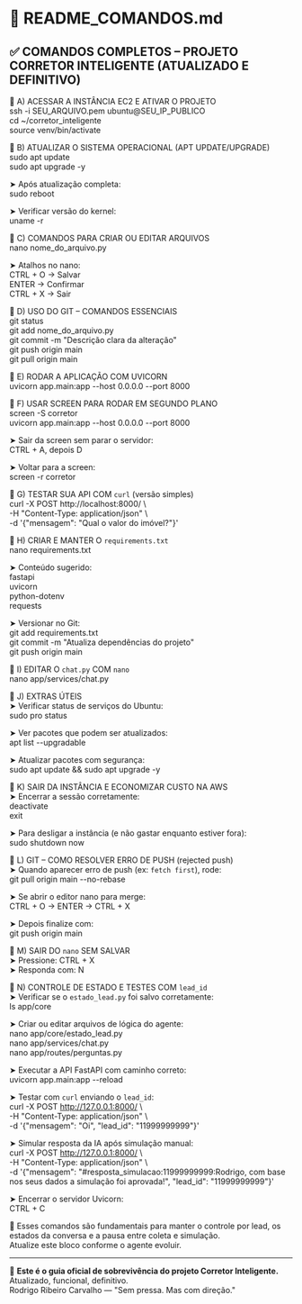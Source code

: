 # 📘 README_COMANDOS.md

## ✅ COMANDOS COMPLETOS – PROJETO CORRETOR INTELIGENTE (ATUALIZADO E DEFINITIVO)

🔹 A) ACESSAR A INSTÂNCIA EC2 E ATIVAR O PROJETO  
ssh -i SEU_ARQUIVO.pem ubuntu@SEU_IP_PUBLICO  
cd ~/corretor_inteligente  
source venv/bin/activate  

🔹 B) ATUALIZAR O SISTEMA OPERACIONAL (APT UPDATE/UPGRADE)  
sudo apt update  
sudo apt upgrade -y  

➤ Após atualização completa:  
sudo reboot  

➤ Verificar versão do kernel:  
uname -r  

🔹 C) COMANDOS PARA CRIAR OU EDITAR ARQUIVOS  
nano nome_do_arquivo.py  

➤ Atalhos no nano:  
CTRL + O → Salvar  
ENTER → Confirmar  
CTRL + X → Sair  

🔹 D) USO DO GIT – COMANDOS ESSENCIAIS  
git status  
git add nome_do_arquivo.py  
git commit -m "Descrição clara da alteração"  
git push origin main  
git pull origin main  

🔹 E) RODAR A APLICAÇÃO COM UVICORN  
uvicorn app.main:app --host 0.0.0.0 --port 8000  

🔹 F) USAR SCREEN PARA RODAR EM SEGUNDO PLANO  
screen -S corretor  
uvicorn app.main:app --host 0.0.0.0 --port 8000  

➤ Sair da screen sem parar o servidor:  
CTRL + A, depois D  

➤ Voltar para a screen:  
screen -r corretor  

🔹 G) TESTAR SUA API COM `curl` (versão simples)  
curl -X POST http://localhost:8000/ \  
  -H "Content-Type: application/json" \  
  -d '{"mensagem": "Qual o valor do imóvel?"}'  

🔹 H) CRIAR E MANTER O `requirements.txt`  
nano requirements.txt  

➤ Conteúdo sugerido:  
fastapi  
uvicorn  
python-dotenv  
requests  

➤ Versionar no Git:  
git add requirements.txt  
git commit -m "Atualiza dependências do projeto"  
git push origin main  

🔹 I) EDITAR O `chat.py` COM `nano`  
nano app/services/chat.py  

🔹 J) EXTRAS ÚTEIS  
➤ Verificar status de serviços do Ubuntu:  
sudo pro status  

➤ Ver pacotes que podem ser atualizados:  
apt list --upgradable  

➤ Atualizar pacotes com segurança:  
sudo apt update && sudo apt upgrade -y  

🔹 K) SAIR DA INSTÂNCIA E ECONOMIZAR CUSTO NA AWS  
➤ Encerrar a sessão corretamente:  
deactivate  
exit  

➤ Para desligar a instância (e não gastar enquanto estiver fora):  
sudo shutdown now  

🔹 L) GIT – COMO RESOLVER ERRO DE PUSH (rejected push)  
➤ Quando aparecer erro de push (ex: `fetch first`), rode:  
git pull origin main --no-rebase  

➤ Se abrir o editor nano para merge:  
CTRL + O → ENTER → CTRL + X  

➤ Depois finalize com:  
git push origin main  

🔹 M) SAIR DO `nano` SEM SALVAR  
➤ Pressione: CTRL + X  
➤ Responda com: N  

🔹 N) CONTROLE DE ESTADO E TESTES COM `lead_id`  
➤ Verificar se o `estado_lead.py` foi salvo corretamente:  
ls app/core  

➤ Criar ou editar arquivos de lógica do agente:  
nano app/core/estado_lead.py  
nano app/services/chat.py  
nano app/routes/perguntas.py  

➤ Executar a API FastAPI com caminho correto:  
uvicorn app.main:app --reload  

➤ Testar com `curl` enviando o `lead_id`:  
curl -X POST http://127.0.0.1:8000/ \  
  -H "Content-Type: application/json" \  
  -d '{"mensagem": "Oi", "lead_id": "11999999999"}'  

➤ Simular resposta da IA após simulação manual:  
curl -X POST http://127.0.0.1:8000/ \  
  -H "Content-Type: application/json" \  
  -d '{"mensagem": "#resposta_simulacao:11999999999:Rodrigo, com base nos seus dados a simulação foi aprovada!", "lead_id": "11999999999"}'  

➤ Encerrar o servidor Uvicorn:  
CTRL + C  

📌 Esses comandos são fundamentais para manter o controle por lead, os estados da conversa e a pausa entre coleta e simulação.  
Atualize este bloco conforme o agente evoluir.

---

📌 **Este é o guia oficial de sobrevivência do projeto Corretor Inteligente.**  
Atualizado, funcional, definitivo.  
Rodrigo Ribeiro Carvalho — "Sem pressa. Mas com direção."
